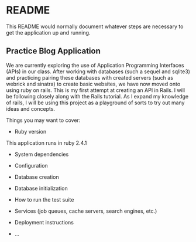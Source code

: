 # README

This README would normally document whatever steps are necessary to get the
application up and running.

## Practice Blog Application

We are currently exploring the use of Application Programming Interfaces (APIs) in our class. After working with databases (such a sequel and sqlite3) and practicing pairing these databases with created servers (such as webrick and sinatra) to create basic websites, we have now moved onto using ruby on rails. This is my first attempt at creating an API in Rails. I will be following closely along with the Rails tutorial. As I expand my knowledge of rails, I will be using this project as a playground of sorts to try out many ideas and concepts. 

Things you may want to cover:

* Ruby version

This application runs in ruby 2.4.1

* System dependencies

* Configuration

* Database creation

* Database initialization

* How to run the test suite

* Services (job queues, cache servers, search engines, etc.)

* Deployment instructions

* ...